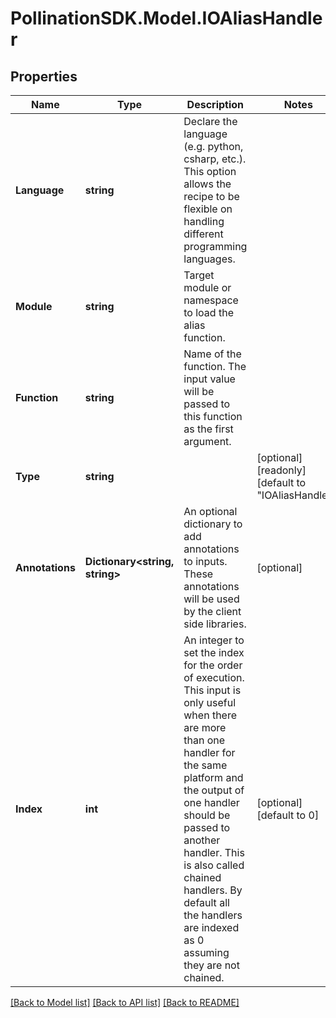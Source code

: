 
# PollinationSDK.Model.IOAliasHandler

## Properties

Name | Type | Description | Notes
------------ | ------------- | ------------- | -------------
**Language** | **string** | Declare the language (e.g. python, csharp, etc.). This option allows the recipe to be flexible on handling different programming languages. | 
**Module** | **string** | Target module or namespace to load the alias function. | 
**Function** | **string** | Name of the function. The input value will be passed to this function as the first argument. | 
**Type** | **string** |  | [optional] [readonly] [default to "IOAliasHandler"]
**Annotations** | **Dictionary&lt;string, string&gt;** | An optional dictionary to add annotations to inputs. These annotations will be used by the client side libraries. | [optional] 
**Index** | **int** | An integer to set the index for the order of execution. This input is only useful when there are more than one handler for the same platform and the output of one handler should be passed to another handler. This is also called chained handlers. By default all the handlers are indexed as 0 assuming they are not chained. | [optional] [default to 0]

[[Back to Model list]](../README.md#documentation-for-models)
[[Back to API list]](../README.md#documentation-for-api-endpoints)
[[Back to README]](../README.md)


